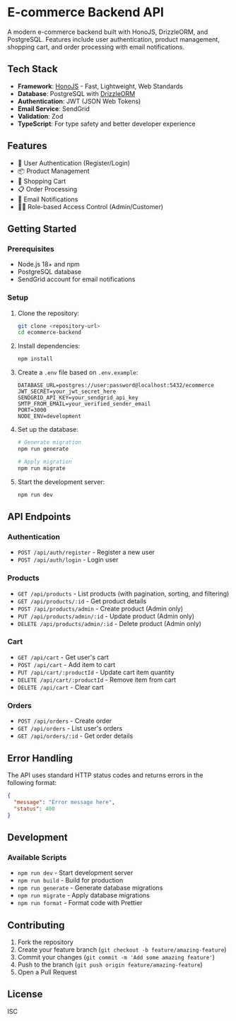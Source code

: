 # E-commerce Backend API

A modern e-commerce backend built with HonoJS, DrizzleORM, and PostgreSQL. Features include user authentication, product management, shopping cart, and order processing with email notifications.

## Tech Stack

- **Framework**: [HonoJS](https://hono.dev/) - Fast, Lightweight, Web Standards
- **Database**: PostgreSQL with [DrizzleORM](https://orm.drizzle.team/)
- **Authentication**: JWT (JSON Web Tokens)
- **Email Service**: SendGrid
- **Validation**: Zod
- **TypeScript**: For type safety and better developer experience

## Features

- 🔐 User Authentication (Register/Login)
- 📦 Product Management
- 🛒 Shopping Cart
- 📋 Order Processing
- 📧 Email Notifications
- 👮‍♂️ Role-based Access Control (Admin/Customer)

## Getting Started

### Prerequisites

- Node.js 18+ and npm
- PostgreSQL database
- SendGrid account for email notifications

### Setup

1. Clone the repository:
   ```bash
   git clone <repository-url>
   cd ecommerce-backend
   ```

2. Install dependencies:
   ```bash
   npm install
   ```

3. Create a `.env` file based on `.env.example`:
   ```
   DATABASE_URL=postgres://user:password@localhost:5432/ecommerce
   JWT_SECRET=your_jwt_secret_here
   SENDGRID_API_KEY=your_sendgrid_api_key
   SMTP_FROM_EMAIL=your_verified_sender_email
   PORT=3000
   NODE_ENV=development
   ```

4. Set up the database:
   ```bash
   # Generate migration
   npm run generate
   
   # Apply migration
   npm run migrate
   ```

5. Start the development server:
   ```bash
   npm run dev
   ```

## API Endpoints

### Authentication
- `POST /api/auth/register` - Register a new user
- `POST /api/auth/login` - Login user

### Products
- `GET /api/products` - List products (with pagination, sorting, and filtering)
- `GET /api/products/:id` - Get product details
- `POST /api/products/admin` - Create product (Admin only)
- `PUT /api/products/admin/:id` - Update product (Admin only)
- `DELETE /api/products/admin/:id` - Delete product (Admin only)

### Cart
- `GET /api/cart` - Get user's cart
- `POST /api/cart` - Add item to cart
- `PUT /api/cart/:productId` - Update cart item quantity
- `DELETE /api/cart/:productId` - Remove item from cart
- `DELETE /api/cart` - Clear cart

### Orders
- `POST /api/orders` - Create order
- `GET /api/orders` - List user's orders
- `GET /api/orders/:id` - Get order details

## Error Handling

The API uses standard HTTP status codes and returns errors in the following format:
```json
{
  "message": "Error message here",
  "status": 400
}
```

## Development

### Available Scripts

- `npm run dev` - Start development server
- `npm run build` - Build for production
- `npm run generate` - Generate database migrations
- `npm run migrate` - Apply database migrations
- `npm run format` - Format code with Prettier

## Contributing

1. Fork the repository
2. Create your feature branch (`git checkout -b feature/amazing-feature`)
3. Commit your changes (`git commit -m 'Add some amazing feature'`)
4. Push to the branch (`git push origin feature/amazing-feature`)
5. Open a Pull Request

## License

ISC
